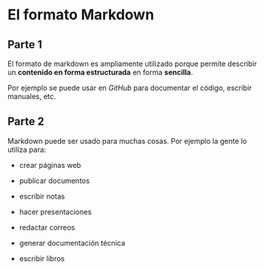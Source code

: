 # El formato Markdown

## Parte 1

El formato de markdown es ampliamente utilizado porque permite describir un **contenido en forma estructurada** en forma **sencilla**.

Por ejemplo se puede usar en _GitHub_ para documentar el código, escribir manuales, etc.

## Parte 2

Markdown puede ser usado para muchas cosas. Por ejemplo la gente lo utiliza para:

- crear páginas web

- publicar documentos
- escribir notas
- hacer presentaciones
- redactar correos
- generar documentación técnica
- escribir libros
